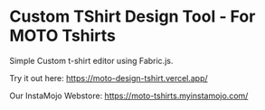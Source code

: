 

Custom TShirt Design Tool - For MOTO Tshirts
============

Simple Custom t-shirt editor using Fabric.js. 

Try it out here: https://moto-design-tshirt.vercel.app/

Our InstaMojo Webstore: https://moto-tshirts.myinstamojo.com/ 
